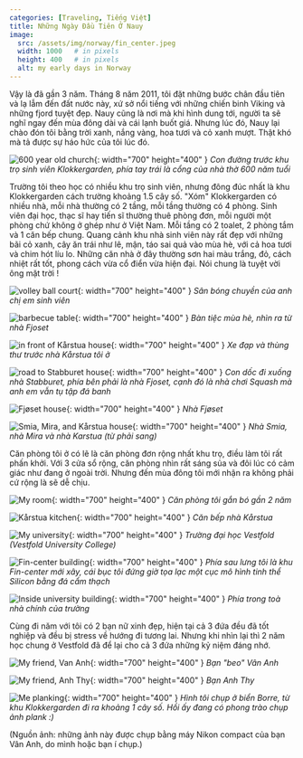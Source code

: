 ```yaml
---
categories: [Traveling, Tiếng Việt]
title: Những Ngày Đầu Tiên Ở Nauy
image:
  src: /assets/img/norway/fin_center.jpeg
  width: 1000   # in pixels
  height: 400   # in pixels
  alt: my early days in Norway
---
```


Vậy là đã gần 3 năm. Tháng 8 năm 2011, tôi đặt những bước chân đầu tiên và lạ lẫm đến đất nước này, xứ sở nổi tiếng với những chiến binh Viking và những fjord tuyệt đẹp. Nauy cũng là nơi mà khi hình dung tới, người ta sẽ nghĩ ngay đến mùa đông dài và cái lạnh buốt giá. Nhưng lúc đó, Nauy lại chào đón tôi bằng trời xanh, nắng vàng, hoa tươi và cỏ xanh mượt. Thật khó mà tả được sự háo hức của tôi lúc đó.

![600 year old church](/assets/img/norway/church.jpeg){: width="700" height="400" }
*Con đường trước khu trọ sinh viên Klokkergarden, phía tay trái là cổng của nhà thờ 600 năm tuổi*

Trường tôi theo học có nhiều khu trọ sinh viên, nhưng đông đúc nhất là khu Klokkergarden cách trường khoảng 1.5 cây số. "Xóm" Klokkergarden có nhiều nhà, mỗi nhà thường có 2 tầng, mỗi tầng thường có 4 phòng. Sinh viên đại học, thạc sĩ hay tiến sĩ thường thuê phòng đơn, mỗi người một phòng chứ không ở ghép như ở Việt Nam. Mỗi tầng có 2 toalet, 2 phòng tắm và 1 căn bếp chung. Quang cảnh khu nhà sinh viên này rất đẹp với những bãi cỏ xanh, cây ăn trái như lê, mận, táo sai quả vào mùa hè, với cả hoa tươi và chim hót líu lo. Những căn nhà ở đây thường sơn hai màu trắng, đỏ, cách nhiệt rất tốt, phong cách vừa cổ điển vừa hiện đại. Nói chung là tuyệt vời ông mặt trời !

![volley ball court](/assets/img/norway/volley_ball_court.jpeg){: width="700" height="400" }
*Sân bóng chuyền của anh chị em sinh viên*

![barbecue table](/assets/img/norway/bbq_tables.jpeg){: width="700" height="400" }
*Bàn tiệc mùa hè, nhìn ra từ nhà Fjoset*

![in front of Kårstua house](/assets/img/norway/kårstua_front.jpeg){: width="700" height="400" }
*Xe đạp và thùng thư trước nhà Kårstua tôi ở*

![road to Stabburet house](/assets/img/norway/road_to_stabburet.jpeg){: width="700" height="400" }
*Con dốc đi xuống nhà Stabburet, phía bên phải là nhà Fjoset, cạnh đó là nhà chơi Squash mà anh em vẫn tụ tập đá banh*

![Fjøset house](/assets/img/norway/fjoset_house.jpeg){: width="700" height="400" }
*Nhà Fjøset*

![Smia, Mira, and Kårstua house](/assets/img/norway/mira_house.jpeg){: width="700" height="400" }
*Nhà Smia, nhà Mira và nhà Karstua (từ phải sang)*

Căn phòng tôi ở có lẽ là căn phòng đơn rộng nhất khu trọ, điều làm tôi rất phấn khởi. Với 3 cửa sổ rộng, căn phòng nhìn rất sáng sủa và đôi lúc có cảm giác như đang ở ngoài trời. Nhưng đến mùa đông tôi mới nhận ra không phải cứ rộng là sẽ dễ chịu.

![My room](/assets/img/norway/my_room.jpeg){: width="700" height="400" }
*Căn phòng tôi gắn bó gần 2 năm*

![Kårstua kitchen](/assets/img/norway/kitchen.jpeg){: width="700" height="400" }
*Căn bếp nhà Kårstua*

![My university](/assets/img/norway/university.jpeg){: width="700" height="400" }
*Trường đại học Vestfold (Vestfold University College)*

![Fin-center building](/assets/img/norway/fin_center.jpeg){: width="700" height="400" }
*Phía sau lưng tôi là khu Fin-center mới xây, cái bục tôi đứng giờ tọa lạc một cục mô hình tinh thể Silicon bằng đá cẩm thạch*

![Inside university building](/assets/img/norway/inside_university.jpeg){: width="700" height="400" }
*Phía trong toà nhà chính của trường*

Cùng đi năm với tôi có 2 bạn nữ xinh đẹp, hiện tại cả 3 đứa đều đã tốt nghiệp và đều bị stress về hướng đi tương lai. Nhưng khi nhìn lại thì 2 năm học chung ở Vestfold đã để lại cho cả 3 đứa những kỷ niệm đáng nhớ.


![My friend, Van Anh](/assets/img/norway/van_anh.jpeg){: width="700" height="400" }
*Bạn "beo" Vân Anh*

![My friend, Anh Thy](/assets/img/norway/anh_thy.jpeg){: width="700" height="400" }
*Bạn Anh Thy*

![Me planking](/assets/img/norway/planking.jpeg){: width="700" height="400" }
*Hình tôi chụp ở biển Borre, từ khu Klokkergarden đi ra khoảng 1 cây số. Hồi ấy đang có phong trào chụp ảnh plank :)*

(Nguồn ảnh: những ảnh này được chụp bằng máy Nikon compact của bạn Vân Anh, do mình hoặc bạn í chụp.)